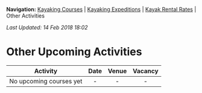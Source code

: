 **Navigation:** [Kayaking Courses](index) &#124; [Kayaking Expeditions](expedition) &#124; [Kayak Rental Rates](rental) &#124; Other Activities

_Last Updated: 14 Feb 2018 18:02_
# Other Upcoming Activities

Activity | Date | Venue | Vacancy
:---:|:---:|:---:|:---:
No upcoming courses yet|-|-|-

